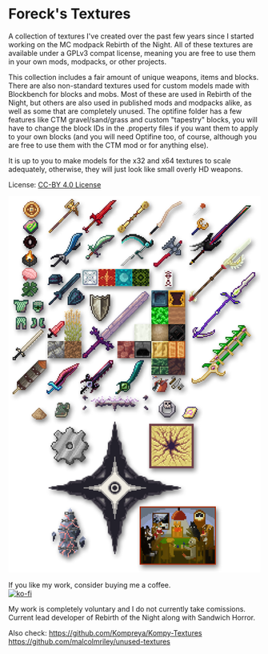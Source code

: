# Foreck's Textures

A collection of textures I've created over the past few years since I started working on the MC modpack Rebirth of the Night. All of these textures are available under a GPLv3 compat license, meaning you are free to use them in your own mods, modpacks, or other projects.

This collection includes a fair amount of unique weapons, items and blocks. There are also non-standard textures used for custom models made with Blockbench for blocks and mobs. Most of these are used in Rebirth of the Night, but others are also used in published mods and modpacks alike, as well as some that are completely unused. The optifine folder has a few features like CTM gravel/sand/grass and custom "tapestry" blocks, you will have to change the block IDs in the .property files if you want them to apply to your own blocks (and you will need Optifine too, of course, although you are free to use them with the CTM mod or for anything else).

It is up to you to make models for the x32 and x64 textures to scale adequately, otherwise, they will just look like small overly HD weapons.

License: [CC-BY 4.0 License](https://creativecommons.org/licenses/by/4.0/)

![Sample](SAMPLES.png)

If you like my work, consider buying me a coffee.   
[![ko-fi](https://www.ko-fi.com/img/githubbutton_sm.svg)](https://ko-fi.com/foreck)

My work is completely voluntary and I do not currently take comissions.
Current lead developer of Rebirth of the Night along with Sandwich Horror.  

Also check:
https://github.com/Kompreya/Kompy-Textures
https://github.com/malcolmriley/unused-textures
